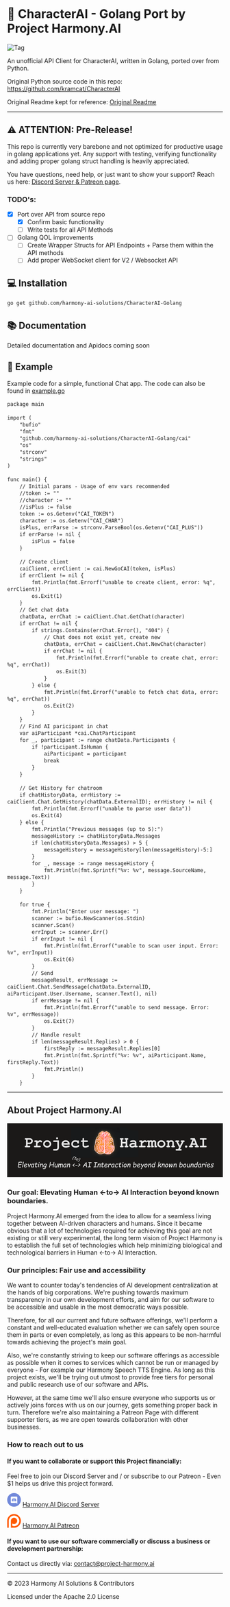 # 💬 CharacterAI - Golang Port by Project Harmony.AI
![Tag](https://img.shields.io/github/license/harmony-ai-solutions/CharacterAI-Golang)

An unofficial API Client for CharacterAI, written in Golang, ported over from Python.

Original Python source code in this repo: https://github.com/kramcat/CharacterAI

Original Readme kept for reference: [Original Readme](README.old.md)

---

## ⚠️ ATTENTION: Pre-Release!
This repo is currently very barebone and not optimized for productive usage in golang applications yet.
Any support with testing, verifying functionality and adding proper golang struct handling is heavily appreciated.

You have questions, need help, or just want to show your support? Reach us here: [Discord Server & Patreon page](#how-to-reach-out-to-us).

### TODO's:
- [x] Port over API from source repo
  - [x] Confirm basic functionality 
  - [ ] Write tests for all API Methods
- [ ] Golang QOL improvements
  - [ ] Create Wrapper Structs for API Endpoints + Parse them within the API methods
  - [ ] Add proper WebSocket client for V2 / Websocket API 

## 💻 Installation
```bash
go get github.com/harmony-ai-solutions/CharacterAI-Golang
```

## 📚 Documentation
Detailed documentation and Apidocs coming soon

## 📙 Example
Example code for a simple, functional Chat app. The code can also be found in [example.go](example.go)
```Golang
package main

import (
	"bufio"
	"fmt"
	"github.com/harmony-ai-solutions/CharacterAI-Golang/cai"
	"os"
	"strconv"
	"strings"
)

func main() {
	// Initial params - Usage of env vars recommended
	//token := ""
	//character := ""
	//isPlus := false
	token := os.Getenv("CAI_TOKEN")
	character := os.Getenv("CAI_CHAR")
	isPlus, errParse := strconv.ParseBool(os.Getenv("CAI_PLUS"))
	if errParse != nil {
		isPlus = false
	}

	// Create client
	caiClient, errClient := cai.NewGoCAI(token, isPlus)
	if errClient != nil {
		fmt.Println(fmt.Errorf("unable to create client, error: %q", errClient))
		os.Exit(1)
	}
	// Get chat data
	chatData, errChat := caiClient.Chat.GetChat(character)
	if errChat != nil {
		if strings.Contains(errChat.Error(), "404") {
			// Chat does not exist yet, create new
			chatData, errChat = caiClient.Chat.NewChat(character)
			if errChat != nil {
				fmt.Println(fmt.Errorf("unable to create chat, error: %q", errChat))
				os.Exit(3)
			}
		} else {
			fmt.Println(fmt.Errorf("unable to fetch chat data, error: %q", errChat))
			os.Exit(2)
		}
	}
	// Find AI paricipant in chat
	var aiParticipant *cai.ChatParticipant
	for _, participant := range chatData.Participants {
		if !participant.IsHuman {
			aiParticipant = participant
			break
		}
	}

	// Get History for chatroom
	if chatHistoryData, errHistory := caiClient.Chat.GetHistory(chatData.ExternalID); errHistory != nil {
		fmt.Println(fmt.Errorf("unable to parse user data"))
		os.Exit(4)
	} else {
		fmt.Println("Previous messages (up to 5):")
		messageHistory := chatHistoryData.Messages
		if len(chatHistoryData.Messages) > 5 {
			messageHistory = messageHistory[len(messageHistory)-5:]
		}
		for _, message := range messageHistory {
			fmt.Println(fmt.Sprintf("%v: %v", message.SourceName, message.Text))
		}
	}

	for true {
		fmt.Println("Enter user message: ")
		scanner := bufio.NewScanner(os.Stdin)
		scanner.Scan()
		errInput := scanner.Err()
		if errInput != nil {
			fmt.Println(fmt.Errorf("unable to scan user input. Error: %v", errInput))
			os.Exit(6)
		}
		// Send
		messageResult, errMessage := caiClient.Chat.SendMessage(chatData.ExternalID, aiParticipant.User.Username, scanner.Text(), nil)
		if errMessage != nil {
			fmt.Println(fmt.Errorf("unable to send message. Error: %v", errMessage))
			os.Exit(7)
		}
		// Handle result
		if len(messageResult.Replies) > 0 {
			firstReply := messageResult.Replies[0]
			fmt.Println(fmt.Sprintf("%v: %v", aiParticipant.Name, firstReply.Text))
			fmt.Println()
		}
	}
```

---

## About Project Harmony.AI
![Project Harmony.AI](docs/images/Harmony-Main-Banner-200px.png)
### Our goal: Elevating Human <-to-> AI Interaction beyond known boundaries.
Project Harmony.AI emerged from the idea to allow for a seamless living together between AI-driven characters and humans.
Since it became obvious that a lot of technologies required for achieving this goal are not existing or still very experimental,
the long term vision of Project Harmony is to establish the full set of technologies which help minimizing biological and
technological barriers in Human <-to-> AI Interaction.

### Our principles: Fair use and accessibility
We want to counter today's tendencies of AI development centralization at the hands of big
corporations. We're pushing towards maximum transparency in our own development efforts, and aim for our software to be
accessible and usable in the most democratic ways possible.

Therefore, for all our current and future software offerings, we'll perform a constant and well-educated evaluation whether
we can safely open source them in parts or even completely, as long as this appears to be non-harmful towards achieving
the project's main goal.

Also, we're constantly striving to keep our software offerings as accessible as possible when it comes to services which
cannot be run or managed by everyone - For example our Harmony Speech TTS Engine. As long as this project exists,
we'll be trying out utmost to provide free tiers for personal and public research use of our software and APIs.

However, at the same time we'll also ensure everyone who supports us or actively joins forces with us on our journey, gets
something proper back in turn. Therefore we're also maintaining a Patreon Page with different supporter tiers, as we are
open towards collaboration with other businesses.

### How to reach out to us

#### If you want to collaborate or support this Project financially:

Feel free to join our Discord Server and / or subscribe to our Patreon - Even $1 helps us drive this project forward.

![Harmony.AI Discord Server](docs/images/discord32.png) [Harmony.AI Discord Server](https://discord.gg/f6RQyhNPX8)

![Harmony.AI Discord Server](docs/images/patreon32.png) [Harmony.AI Patreon](https://patreon.com/harmony_ai)

#### If you want to use our software commercially or discuss a business or development partnership:

Contact us directly via: [contact@project-harmony.ai](mailto:contact@project-harmony.ai)

---
&copy; 2023 Harmony AI Solutions & Contributors

Licensed under the Apache 2.0 License
